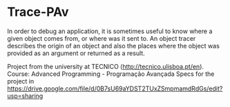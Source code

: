 Trace-PAv
=========

In order to debug an application, it is sometimes useful to know where a given object comes from, or where was it sent to. An object tracer describes the origin of an object and also the places where the object was provided as an argument or returned as a result.


Project from the university at TECNICO (http://tecnico.ulisboa.pt/en).
Course: Advanced Programming - Programação Avançada
Specs for the project in https://drive.google.com/file/d/0B7sU69aYDST2TUxZSmpmamdRdGs/edit?usp=sharing
